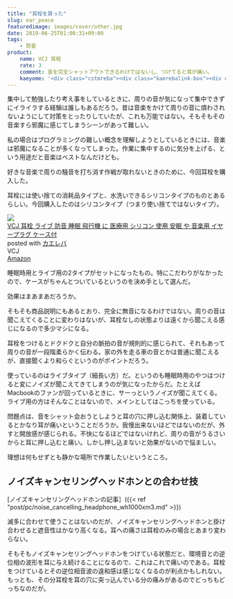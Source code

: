 ```yaml
---
title: "耳栓を買った"
slug: ear_peace
featuredimage: images/cover/other.jpg
date: 2019-06-25T01:00:31+09:00
tags:
    - 防音
product:
    name: VCJ 耳栓
    rate: 3
    comment: 音を完全シャットアウトできるわけではないし、つけてると耳が痛い。
    kaeyome: '<div class="cstmreba"><div class="kaerebalink-box"><div class="kaerebalink-image"><a href="https://www.amazon.co.jp/exec/obidos/ASIN/B07CZSJG6P/illusionspace-22/" target="_blank" ><img src="https://images-fe.ssl-images-amazon.com/images/I/41u3trQ3U1L._SL160_.jpg" style="border: none;" /></a></div><div class="kaerebalink-info"><div class="kaerebalink-name"><a href="https://www.amazon.co.jp/exec/obidos/ASIN/B07CZSJG6P/illusionspace-22/" target="_blank" >VCJ 耳栓 ライブ 防音 睡眠 飛行機 に 医療用 シリコン 使用 安眠 や 音楽用 イヤープラグ ケース付</a><div class="kaerebalink-powered-date">posted with <a href="https://kaereba.com" rel="nofollow" target="_blank">カエレバ</a></div></div><div class="kaerebalink-detail"> VCJ     </div><div class="kaerebalink-link1"><div class="shoplinkamazon"><a href="https://www.amazon.co.jp/gp/search?keywords=B07CZSJG6P&__mk_ja_JP=%E3%82%AB%E3%82%BF%E3%82%AB%E3%83%8A&tag=illusionspace-22" target="_blank" >Amazon</a></div></div></div><div class="booklink-footer"></div></div></div>'
---
```


集中して勉強したり考え事をしているときに、周りの音が気になって集中できずにイライラする経験は誰しもあるだろう。昔は音楽をかけて周りの音に煩わされないようにして対策をとったりしていたが、これも万能ではない。そもそもその音楽すら邪魔に感じてしまうシーンがあって難しい。

私の場合はプログラミングの難しい概念を理解しようとしているときには、音楽は邪魔になることが多くなってしまった。作業に集中するのに気分を上げる、という用途だと音楽はベストなんだけども。

好きな音楽で周りの騒音を打ち消す作戦が取れないときのために、今回耳栓を購入した。

<!--more-->

耳栓には使い捨ての消耗品タイプと、水洗いできるシリコンタイプのものとあるらしい。今回購入したのはシリコンタイプ（つまり使い捨てではないタイプ）。

<div class="cstmreba"><div class="kaerebalink-box"><div class="kaerebalink-image"><a href="https://www.amazon.co.jp/exec/obidos/ASIN/B07CZSJG6P/illusionspace-22/" target="_blank" ><img src="https://images-fe.ssl-images-amazon.com/images/I/41u3trQ3U1L._SL160_.jpg" style="border: none;" /></a></div><div class="kaerebalink-info"><div class="kaerebalink-name"><a href="https://www.amazon.co.jp/exec/obidos/ASIN/B07CZSJG6P/illusionspace-22/" target="_blank" >VCJ 耳栓 ライブ 防音 睡眠 飛行機 に 医療用 シリコン 使用 安眠 や 音楽用 イヤープラグ ケース付</a><div class="kaerebalink-powered-date">posted with <a href="https://kaereba.com" rel="nofollow" target="_blank">カエレバ</a></div></div><div class="kaerebalink-detail"> VCJ     </div><div class="kaerebalink-link1"><div class="shoplinkamazon"><a href="https://www.amazon.co.jp/gp/search?keywords=B07CZSJG6P&__mk_ja_JP=%E3%82%AB%E3%82%BF%E3%82%AB%E3%83%8A&tag=illusionspace-22" target="_blank" >Amazon</a></div></div></div><div class="booklink-footer"></div></div></div>

睡眠時用とライブ用の2タイプがセットになったもの。特にこだわりがなかったので、ケースがちゃんとついているというのを決め手として選んだ。

効果はまあまあだろうか。

そもそも商品説明にもあるとおり、完全に無音になるわけではない。周りの音は聞こえてくることに変わりはないが、耳栓なしの状態よりは遠くから聞こえる感じになるので多少マシになる。

耳栓をつけるとドクドクと自分の脈拍の音が規則的に感じられて、それもあって周りの音が一段階柔らかく伝わる。家の外を走る車の音とかは普通に聞こえるが、直接聞くより和らぐというのがポイントだろう。

使っているのはライブタイプ（細長い方）だ。というのも睡眠時用のやつはつけると変にノイズが聞こえてきてしまうのが気になったからだ。たとえばMacbookのファンが回っているときに、サーっというノイズが聞こえてくる。ライブ用の方はそんなことはないので、メインとしてはこっちを使っている。

問題点は、音をシャット会おうとしようと耳の穴に押し込む関係上、装着しているとかなり耳が痛いということだろうか。我慢出来ないほどではないのだが、外すと開放感が感じられる。不快になるほどではないけれど、周りの音がうるさいからと耳に押し込むと痛い。しかし押し込まないと効果がないので悩ましい。

理想は何もせずとも静かな場所で作業したいというところ。

## ノイズキャンセリングヘッドホンとの合わせ技

[ノイズキャンセリングヘッドホンの記事］({{< ref "post/pc/noise_cancelling_headphone_wh1000xm3.md" >}})

滅多に合わせて使うことはないのだが、ノイズキャンセリングヘッドホンと掛け合わせると遮音性はかなり高くなる。耳への痛さは耳栓のみの場合とあまり変わらない。

そもそもノイズキャンセリングヘッドホンをつけている状態だと、環境音との逆位相の波形を耳に与え続けることになるので、これはこれで痛いのである。耳栓をつけているとその逆位相音波の違和感は感じなくなるのが利点かもしれない。もっとも、その分耳栓を耳の穴に突っ込んでいる分の痛みがあるのでどっちもどっちなのだが。
